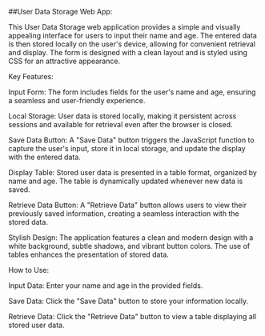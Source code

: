 ##User Data Storage Web App:

This User Data Storage web application provides a simple and visually appealing interface for users to input their name and age. The entered data is then stored locally on the user's device, allowing for convenient retrieval and display. The form is designed with a clean layout and is styled using CSS for an attractive appearance.

Key Features:

Input Form: The form includes fields for the user's name and age, ensuring a seamless and user-friendly experience.

Local Storage: User data is stored locally, making it persistent across sessions and available for retrieval even after the browser is closed.

Save Data Button: A "Save Data" button triggers the JavaScript function to capture the user's input, store it in local storage, and update the display with the entered data.

Display Table: Stored user data is presented in a table format, organized by name and age. The table is dynamically updated whenever new data is saved.

Retrieve Data Button: A "Retrieve Data" button allows users to view their previously saved information, creating a seamless interaction with the stored data.

Stylish Design: The application features a clean and modern design with a white background, subtle shadows, and vibrant button colors. The use of tables enhances the presentation of stored data.

How to Use:

Input Data: Enter your name and age in the provided fields.

Save Data: Click the "Save Data" button to store your information locally.

Retrieve Data: Click the "Retrieve Data" button to view a table displaying all stored user data.
